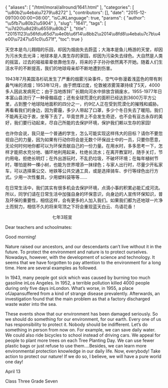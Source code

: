 {
    "aliases": [
        "/html/moral/allround/1641.html"
    ],
    "categories": [
        "\u80b2\u4eba\u7279\u8272"
    ],
    "contributors": [],
    "date": "2015-12-09T00:00:00+08:00",
    "isCJKLanguage": true,
    "params": {
        "author": "\u5fb7\u80b2\u5904"
    },
    "slug": "1641",
    "tags": [
        "\u7d20\u8d28\u6559\u80b2"
    ],
    "title": "20151123\u56fd\u65d7\u4e0b\u6f14\u8bb2\u2014\u8fd8\u4eba\u7c7b\u4e00\u7247\u51c0\u571f",
    "toc": true
}

天空本是鸟儿翱翔的乐园，却因为烟囱失去蔚蓝；大海本是鱼儿畅游的天堂，却因为污水失去光泽；地球本是人类生存的家园，却因为污染失去绿色。大自然是人类的摇篮，过去的祖祖辈辈依靠他生存，将来的子子孙孙依然离不开她。随着人们生活水平的不断提高，我们的地球母亲却不断地遭到伤害。




1943年7月美国洛杉矶发生了严重的烟雾污染事件，空气中弥漫着浅蓝色的带有刺鼻气味的浓烟；1953年12月，由于燃煤过度，伦敦被浓雾笼罩持续了5天，4000多人因此发病死亡；由于当地炼锌厂长期向河水中排放含镉废水，1955-1977年日本富山县流行了一种骨骼癌症；还有全球荒漠化的面积已经达到3600万平方公里，占到整个地球陆地面积的四分之一，约9亿人正在受到荒漠化的摧残和威胁。再看看我们的身边，因为雾霾，多少人带起了口罩，多少个冬日失去了暖阳。我们不能再无动于衷，坐等下去了。毕竟世界上不会发生奇迹，也不会有亘古永存的美好，我们要行动起来，尽自己所能的去保护环境，保护我们赖以生存的家园!




也许你会说，我只是一个普通的学生，怎么可能实现这样伟大的目标？请你不要忽视自己的力量，因为如果有行动你将会是无数个环保战士中的一员，只要你愿意，无论何时何地你都可以为环保贡献自己的一份力量。在用水时，多多思考一下，怎样才能把水充分地、循环地利用起来，杜绝长流水；在离开教室时，随手关灯，节约用电，拒绝长明灯；在外出游玩时，不乱扔垃圾，不破坏环境；在每年植树节时，哪怕是种一棵小树，也能为世界增添一抹绿色；与家人出行时，尽量少开私家车，可以选择乘公交、地铁等公共交通工具，或是选择骑车、步行等绿色出行方式。少用一次性餐具，少用塑料袋等等……




在日常生活中，我们其实有很多机会去保护环境，点滴小事的积累必能汇成河流。所以，同学们请在日常生活中加强自身的环保意识，向身边的人宣传环保知识，普及环保的重要性，相信这样，会有更多的人加入我们。如果我们都为还地球一片净土而努力，相信不久的将来穹顶之下将会重现蓝天白云、鸟语花香！




                                      七年3班宣




 




Dear teachers and schoolmates:




Good morning!




Nature raised our ancestors, and our descendants
can’t live without it in the future. To protect the environment and nature is
to protect ourselves. Nowadays, however, with the development of science and technology.
It seems that we have forgotten to pay attention to the environment for a long time.
Here are several examples as followed.




In 1943, many people got sick which was caused by burning
too much gasoline inLos Angeles.
In 1952, a terrible pollution killed 4000 people during only five days inLondon. What’s worse, in 1955, a
place ofJapansuffered from a kind of strange disease prevalently. Afterwards, an investigation found that the main problem as that a
factory discharged waste water into the sea.




These events show that our environment has been
damaged seriously. So we should do something for our environment, for our earth.
Every one of us has responsibility to protect it. Nobody should be indifferent.
Let’s do something in person from now on. For example, we can save daily water.
We could also ride bicycles to school instead of driving cars. We appeal for
people to plant more trees on each Tree Planting Day. We can use fewer plastic
bags or just refuse to use them….Besides, we can learn more environmental
protection knowledge in our daily life. Now, everybody! Take action to protect
our nature! If we do so, I believe, we will have a pure world one day!




April 13




Class Three Grade Seven



  


  









